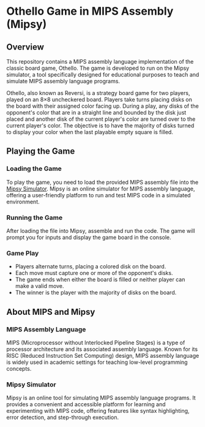 # Othello Game in MIPS Assembly (Mipsy)

## Overview
This repository contains a MIPS assembly language implementation of the classic board game, Othello. The game is developed to run on the Mipsy simulator, a tool specifically designed for educational purposes to teach and simulate MIPS assembly language programs.

Othello, also known as Reversi, is a strategy board game for two players, played on an 8×8 uncheckered board. Players take turns placing disks on the board with their assigned color facing up. During a play, any disks of the opponent's color that are in a straight line and bounded by the disk just placed and another disk of the current player's color are turned over to the current player's color. The objective is to have the majority of disks turned to display your color when the last playable empty square is filled.

## Playing the Game

### Loading the Game
To play the game, you need to load the provided MIPS assembly file into the [Mipsy Simulator](https://cgi.cse.unsw.edu.au/~cs1521/mipsy/). Mipsy is an online simulator for MIPS assembly language, offering a user-friendly platform to run and test MIPS code in a simulated environment.

### Running the Game
After loading the file into Mipsy, assemble and run the code. The game will prompt you for inputs and display the game board in the console.

### Game Play
- Players alternate turns, placing a colored disk on the board.
- Each move must capture one or more of the opponent's disks.
- The game ends when either the board is filled or neither player can make a valid move.
- The winner is the player with the majority of disks on the board.

## About MIPS and Mipsy

### MIPS Assembly Language
MIPS (Microprocessor without Interlocked Pipeline Stages) is a type of processor architecture and its associated assembly language. Known for its RISC (Reduced Instruction Set Computing) design, MIPS assembly language is widely used in academic settings for teaching low-level programming concepts.

### Mipsy Simulator
Mipsy is an online tool for simulating MIPS assembly language programs. It provides a convenient and accessible platform for learning and experimenting with MIPS code, offering features like syntax highlighting, error detection, and step-through execution.

